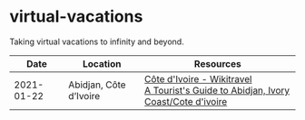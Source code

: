 # virtual-vacations
Taking virtual vacations to infinity and beyond.

|Date|Location|Resources|
|----|--------|---------|
|2021-01-22|Abidjan, Côte d’Ivoire|[Côte d'Ivoire - Wikitravel]()<br>[A Tourist's Guide to Abidjan, Ivory Coast/Cote d'ivoire](https://youtu.be/fgcvomlaNDs)|
